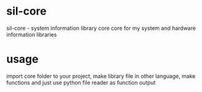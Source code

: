 # sil-core
sil-core - system information library core
core for my system and hardware information libraries

# usage
import core folder to your project,
make library file in other language, make functions
and just use python file reader as function output
